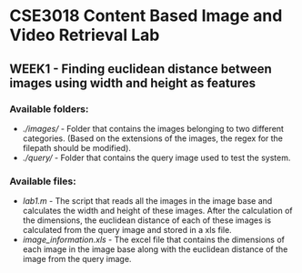 # CSE3018 Content Based Image and Video Retrieval Lab

## WEEK1 - Finding euclidean distance between images using width and height as features

### Available folders:

* _./images/_ - Folder that contains the images belonging to two different categories. (Based on the extensions of the images, the regex for the filepath should be modified).
* _./query/_ - Folder that contains the query image used to test the system.

### Available files:

* _lab1.m_ - The script that reads all the images in the image base and calculates the width and height of these images. After the calculation of the dimensions, the euclidean distance of each of these images is calculated from the query image and stored in a xls file.
* _image_information.xls_ - The excel file that contains the dimensions of each image in the image base along with the euclidean distance of the image from the query image.
